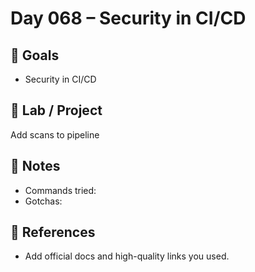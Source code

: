 # Day 068 – Security in CI/CD

## 🎯 Goals
- Security in CI/CD

## 🔧 Lab / Project
Add scans to pipeline

## 📝 Notes
- Commands tried:
- Gotchas:

## 🔎 References
- Add official docs and high-quality links you used.
